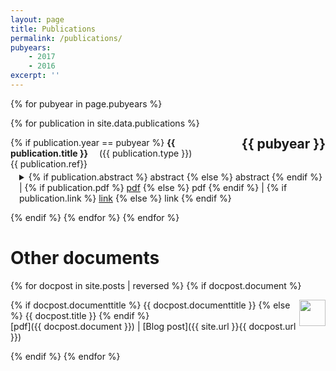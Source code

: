 ```yaml
---
layout: page
title: Publications
permalink: /publications/
pubyears:
    - 2017
    - 2016
excerpt: ''
---
```


{% for pubyear in page.pubyears %}
<h2 style="float: right;">{{ pubyear }}</h2>
{% for publication in site.data.publications  %}

{% if publication.year == pubyear %}
<b>{{ publication.title }}</b>
&emsp;<span class="date">({{ publication.type }})</span><br>
{{ publication.ref}}
<details style="margin-top: -.7em; margin-left: 1em">
<summary>
<!-- abstract --> {% if publication.abstract %}
 <a>abstract</a>
 {% else %}
 <span style="color: $gray"> abstract </span>
{% endif %} |
<!-- pdf -->
{% if publication.pdf %}
 <a href="{{ publication.pdf }}">pdf</a>
  {% else %} 
  <span style="color: $gray">pdf</span>
{% endif %} |
<!-- link -->
{% if publication.link %}
 <a href="{{ publication.link }}">link</a>
 {% else %}
 <span style="color: $gray">link</span>
{% endif %}
</summary>
{% if publication.abstract %}
  <span class="date">{{ publication.abstract }}</span>
{% endif %}
</details>



{% endif %}
{% endfor %}
{% endfor %}



# Other documents 

{% for docpost in site.posts | reversed %}
{% if docpost.document %} 

<a href="{{ docpost.document }}"><img style="height: 3em; width: 3em; float: right; " src="{{ docpost.thumbnail }}"></a>
{% if docpost.documenttitle %}
  {{ docpost.documenttitle }}
  {% else %}
  {{ docpost.title }}
{% endif %}<br>
<span class="publink">[pdf]({{ docpost.document }}) | [Blog post]({{ site.url }}{{ docpost.url }})</span>



{% endif %}
{% endfor %}


<!--

<table style="width: 100%" >
{% for docpost in site.posts | reversed %}
{% if docpost.document %} 
<tr style="margin-left: 0px">
<td>
{% if docpost.documenttitle %}
  {{ docpost.documenttitle }}
  {% else %}
  {{ docpost.title }}
{% endif %}<br>
<span class="publink"><a href="{{ docpost.document }}">pdf</a> | <a href="{{ site.url }}{{ docpost.url }}">Blog post</a></span>
</td>
<td style="width: 3em; vertical-align: bottom;">
<a href="{{ docpost.document }}"><img style="height: 3em;" src="{{ docpost.thumbnail }}"></a>
</td>
</tr>
{% endif %}
{% endfor %}
</table>



-->
